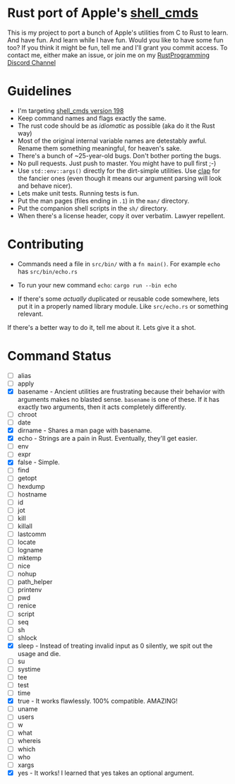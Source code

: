 # Rust port of Apple's [shell_cmds](https://opensource.apple.com/source/shell_cmds/shell_cmds-198/)

This is my project to port a bunch of Apple's utilities from C to Rust to
learn.  And have fun.  And learn while I have fun.  Would you like to have some
fun too? If you think it might be fun, tell me and I'll grant you commit
access.  To contact me, either make an issue, or join me on my
[RustProgramming Discord Channel](https://discord.gg/pR7hBBe)

# Guidelines

- I'm targeting [shell_cmds version 198](https://opensource.apple.com/source/shell_cmds/shell_cmds-198/)
- Keep command names and flags exactly the same.
- The rust code should be as *idiomatic* as possible (aka do it the Rust way)
- Most of the original internal variable names are detestably awful. Rename
  them something meaningful, for heaven's sake.
- There's a bunch of ~25-year-old bugs.  Don't bother porting the bugs.
- No pull requests.  Just push to master.  You might have to pull first ;-)
- Use `std::env::args()` directly for the dirt-simple utilities.  Use
  [clap](https://crates.io/crates/clap) for the fancier ones (even though it
  means our argument parsing will look and behave nicer).
- Lets make unit tests.  Running tests is fun.
- Put the man pages (files ending in `.1`) in the `man/` directory.
- Put the companion shell scripts in the `sh/` directory.
- When there's a license header, copy it over verbatim.  Lawyer repellent.


# Contributing

- Commands need a file in `src/bin/` with a `fn main()`.  For example `echo` has `src/bin/echo.rs`

- To run your new command `echo`: `cargo run --bin echo`

- If there's some *actually* duplicated or reusable code somewhere, lets put it
in a properly named library module.  Like `src/echo.rs` or something relevant.

If there's a better way to do it, tell me about it.  Lets give it a shot.

# Command Status

* [ ] alias
* [ ] apply
* [x] basename - Ancient utilities are frustrating because their behavior with arguments makes no blasted sense.  `basename` is one of these.  If it has exactly two arguments, then it acts completely differently.
* [ ] chroot
* [ ] date
* [x] dirname - Shares a man page with basename.
* [x] echo - Strings are a pain in Rust.  Eventually, they'll get easier.
* [ ] env
* [ ] expr
* [x] false - Simple.
* [ ] find
* [ ] getopt
* [ ] hexdump
* [ ] hostname
* [ ] id
* [ ] jot
* [ ] kill
* [ ] killall
* [ ] lastcomm
* [ ] locate
* [ ] logname
* [ ] mktemp
* [ ] nice
* [ ] nohup
* [ ] path_helper
* [ ] printenv
* [ ] pwd
* [ ] renice
* [ ] script
* [ ] seq
* [ ] sh
* [ ] shlock
* [x] sleep - Instead of treating invalid input as 0 silently, we spit out the usage and die.
* [ ] su
* [ ] systime
* [ ] tee
* [ ] test
* [ ] time
* [x] true - It works flawlessly.  100% compatible.  AMAZING!
* [ ] uname
* [ ] users
* [ ] w
* [ ] what
* [ ] whereis
* [ ] which
* [ ] who
* [ ] xargs
* [x] yes - It works! I learned that yes takes an optional argument.
